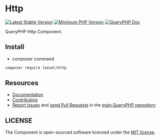 Http
=================

[![Latest Stable Version](http://img.shields.io/packagist/v/leevel/http.svg)](https://packagist.org/packages/leevel/http)
<a href="https://php.net"><img src="https://img.shields.io/badge/php-%3E%3D%207.4.0-8892BF.svg" alt="Minimum PHP Version"></a>
[![QueryPHP Doc](https://img.shields.io/badge/docs-passing-green.svg?maxAge=2592000)](https://www.queryphp.com/docs/)

QueryPHP Http Component.

## Install

- composer command

```bash
composer require leevel/http
```

Resources
---------

  * [Documentation](https://www.queryphp.com/docs/component/http.html)
  * [Contributing](https://www.queryphp.com/docs/developer/)
  * [Report issues](https://github.com/hunzhiwange/framework/issues) and
    [send Pull Requests](https://github.com/hunzhiwange/framework/pulls)
    in the [main QueryPHP repository](https://github.com/hunzhiwange/framework)

## LICENSE

The Component is open-sourced software licensed under the [MIT license](LICENSE).